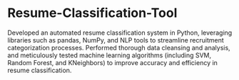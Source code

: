 # Resume-Classification-Tool
Developed an automated resume classification system in Python, leveraging libraries such as pandas, NumPy, and NLP tools to streamline recruitment categorization processes. Performed thorough data cleansing and analysis, and meticulously tested machine learning algorithms (including SVM, Random Forest, and KNeighbors) to improve accuracy and efficiency in resume classification.
